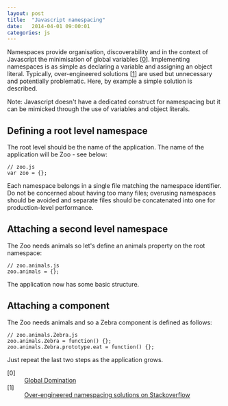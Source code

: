 ```yaml
---
layout: post
title:  "Javascript namespacing"
date:   2014-04-01 09:00:01
categories: js
---
```


Namespaces provide organisation, discoverability and in the context of Javascript the minimisation of global variables [[0](#ref0)]. Implementing namespaces is as simple as declaring a variable and assigning an object literal. Typically, over-engineered solutions [[1](#ref1)] are used but unnecessary and potentially problematic. Here, by example a simple solution is described.

Note: Javascript doesn't have a dedicated construct for namespacing but it can be mimicked through the use of variables and object literals.

## Defining a root level namespace

The root level should be the name of the application. The name of the application will be Zoo - see below:

	// zoo.js
	var zoo = {};

Each namespace belongs in a single file matching the namespace identifier. Do not be concerned about having too many files; overusing namespaces should be avoided and separate files should be concatenated into one for production-level performance.

## Attaching a second level namespace

The Zoo needs animals so let's define an animals property on the root namespace:

	// zoo.animals.js
	zoo.animals = {};

The application now has some basic structure.

## Attaching a component

The Zoo needs animals and so a Zebra component is defined as follows:

	// zoo.animals.Zebra.js
	zoo.animals.Zebra = function() {};
	zoo.animals.Zebra.prototype.eat = function() {};

Just repeat the last two steps as the application grows.

<dl>
	<dt><a name="ref0"></a>[0]</dt>
	<dd><a href="http://www.yuiblog.com/blog/2006/06/01/global-domination/">Global Domination</a></dd>
	<dt><a name="ref1"></a>[1]</dt>
	<dd><a href="http://stackoverflow.com/questions/3410984/javascript-namespace">Over-engineered namespacing solutions on Stackoverflow</a></dd>
</dl>

